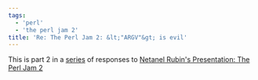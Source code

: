 ```yaml
---
tags:
  - 'perl'
  - 'the perl jam 2'
title: 'Re: The Perl Jam 2: &lt;"ARGV"&gt; is evil'
---
```


This is part 2 in a [series](/blog/tag/the-perl-jam-2) of responses to [Netanel Rubin's Presentation: The Perl Jam 2](https://www.youtube.com/watch?v=eH_u3C2WwQ0)
